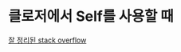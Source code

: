 # 클로저에서 Self를 사용할 때
[잘 정리된 stack overflow](https://stackoverflow.com/questions/24320347/shall-we-always-use-unowned-self-inside-closure-in-swift)

